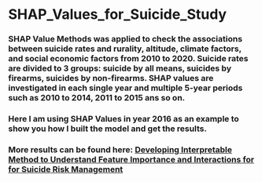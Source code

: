 # SHAP_Values_for_Suicide_Study
### SHAP Value Methods was applied to check the associations between suicide rates and rurality, altitude, climate factors, and social economic factors from 2010 to 2020. Suicide rates are divided to 3 groups: suicide by all means, suicides by firearms, suicides by non-firearms. SHAP values are investigated in each single year and multiple 5-year periods such as 2010 to 2014, 2011 to 2015 ans so on.
### Here I am using SHAP Values in year 2016 as an example to show you how I built the model and get the results.
### More results can be found here: [Developing Interpretable Method to Understand Feature Importance and Interactions for for Suicide Risk Management](https://docs.google.com/document/d/1a5n9hVakSRV7vyuA8BnJeFJOQsP3kQMCQUoidGKAG7Y/edit)

